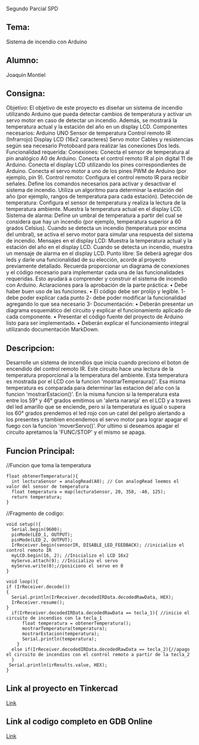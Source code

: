 Segundo Parcial SPD  
## Tema: 
Sistema de incendio con Arduino
## Alumno: 
Joaquin Montiel
## Consigna:
Objetivo:
El objetivo de este proyecto es diseñar un sistema de incendio utilizando Arduino que pueda
detectar cambios de temperatura y activar un servo motor en caso de detectar un incendio.
Además, se mostrará la temperatura actual y la estación del año en un display LCD.
Componentes necesarios:
Arduino UNO
Sensor de temperatura
Control remoto IR (Infrarrojo)
Display LCD (16x2 caracteres)
Servo motor
Cables y resistencias según sea necesario
Protoboard para realizar las conexiones
Dos leds.
Funcionalidad requerida:
Conexiones:
Conecta el sensor de temperatura al pin analógico A0 de Arduino.
Conecta el control remoto IR al pin digital 11 de Arduino.
Conecta el display LCD utilizando los pines correspondientes de Arduino.
Conecta el servo motor a uno de los pines PWM de Arduino (por ejemplo, pin 9).
Control remoto:
Configura el control remoto IR para recibir señales.
Define los comandos necesarios para activar y desactivar el sistema de incendio.
Utiliza un algoritmo para determinar la estación del año (por ejemplo, rangos de temperatura
para cada estación).
Detección de temperatura:
Configura el sensor de temperatura y realiza la lectura de la temperatura ambiente.
Muestra la temperatura actual en el display LCD.
Sistema de alarma:
Define un umbral de temperatura a partir del cual se considera que hay un incendio (por ejemplo, temperatura superior a 60 grados Celsius).
Cuando se detecta un incendio (temperatura por encima del umbral), se activa el servo motor para simular una respuesta del sistema de incendio.
Mensajes en el display LCD:
Muestra la temperatura actual y la estación del año en el display LCD.
Cuando se detecta un incendio, muestra un mensaje de alarma en el display LCD.
Punto libre:
Se deberá agregar dos leds y darle una funcionalidad de su elección, acorde al
proyecto previamente detallado.
Recuerda proporcionar un diagrama de conexiones y el código necesario para implementar cada una de las funcionalidades requeridas. Esto ayudará a comprender y construir el sistema de incendio con Arduino.
Aclaraciones para la aprobación de la parte práctica:
• Debe haber buen uso de las funciones.
• El código debe ser prolijo y legible.
1- debe poder explicar cada punto
2- debe poder modificar la funcionalidad agregando lo que sea necesario
3- Documentación:
• Deberán presentar un diagrama esquemático del circuito y explicar el
funcionamiento aplicado de cada componente.
• Presentar el código fuente del proyecto de Arduino listo para ser
implementado.
• Deberán explicar el funcionamiento integral utilizando documentación
MarkDown.

## Descripcion:
Desarrolle un sistema de incendios que inicia cuando preciono el boton de encendido del control remoto IR.
Este circuito hace una lectura de la temperatura proporcional a la temperatura del ambiente. Esta temperatura es mostrada por el LCD con la funcion 'mostrarTemperaura()'. 
Esa misma temperatura es comparada para determinar las estacion del año con la funcion 'mostrarEstacion()'. En la misma funcion si la temperatura esta entre los 59° y 46° grados emitimos un 'alerta naranja' en el LCD y a traves del led amarillo que se enciende, pero si la temperatura es igual o supera los 60° grados prendemos el led rojo con un catel del peligro alertando a los presentes y tambien encendemos el servo motor para lograr apagar el fuego con la funcion 'moverServo()'. Por ultimo si deseamos apagar el circuito apretamos la 'FUNC/STOP' y el mismo se apaga.


## Funcion Principal:


//Funcion que toma la temperatura
```
float obtenerTemperatura(){
  int lecturaSensor = analogRead(A0); // Con analogRead leemos el valor del sensor de temperatura
  float temperatura = map(lecturaSensor, 20, 358, -40, 125);
  return temperatura;
}
```

//Fragmento de codigo:
```
void setup(){
  Serial.begin(9600);
  pinMode(LED_1, OUTPUT);
  pinMode(LED_2, OUTPUT);
  IrReceiver.begin(sensorIR, DISABLE_LED_FEEDBACK); //inicializo el control remoto IR
  myLCD.begin(16, 2); //Inicializo el LCD 16x2
  myServo.attach(9); //Inicializo el servo
  myServo.write(0);//posiciono el servo en 0
}

void loop(){
if (IrReceiver.decode()) 
{
  Serial.println(IrReceiver.decodedIRData.decodedRawData, HEX);
  IrReceiver.resume();
}
  if(IrReceiver.decodedIRData.decodedRawData == tecla_1){ //inicio el circuito de incendios con la tecla_1
      float temperatura = obtenerTemperatura();
 	  mostrarTemperatura(temperatura);
  	  mostrarEstacion(temperatura);
      Serial.println(temperatura);
    }
  else if(IrReceiver.decodedIRData.decodedRawData == tecla_2){//apago el circuito de incendios con el control remoto a partir de la tecla_2
  }
 Serial.println(irResults.value, HEX);   
}
```

## Link al proyecto en Tinkercad
[Link](https://www.tinkercad.com/things/jiRLBVLVohf-cool-bruticus/editel?sharecode=7iiwJoQTG--QCElCKcPaycjl9qNWVLkyh_klSp1lrog)

## Link al codigo completo en GDB Online
[Link](https://onlinegdb.com/YtKhmy-Oaz)


